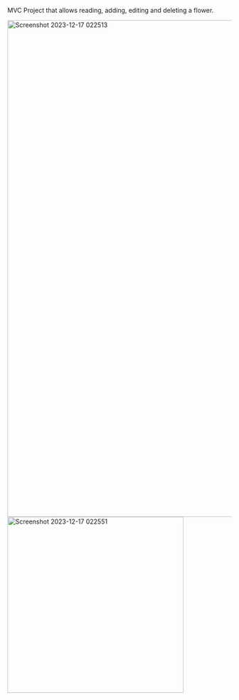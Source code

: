 MVC Project that allows reading, adding, editing and deleting a flower.

<img width="1117" alt="Screenshot 2023-12-17 022513" src="https://github.com/SARAAYDH/FlowersApp-MVC/assets/35547130/4a35b3fa-d877-4f33-9f65-22411bdae2fb">


<img width="396" alt="Screenshot 2023-12-17 022551" src="https://github.com/SARAAYDH/FlowersApp-MVC/assets/35547130/bfd56a9c-a451-46fb-9469-1da410e126e3">



